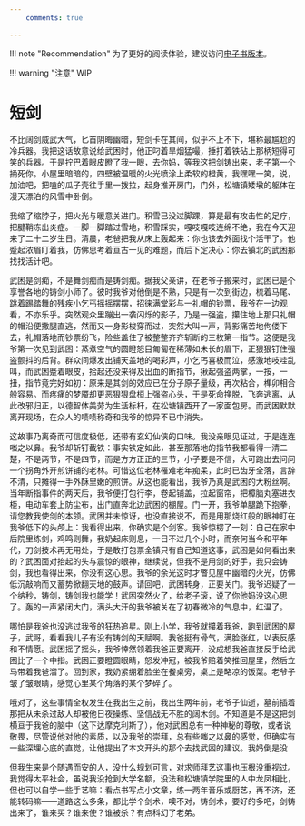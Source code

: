 ```yaml
---
    comments: true
 
---
```


!!! note "Recommendation"
    为了更好的阅读体验，建议访问[电子书版本](https://shrike505.cc/Goddess/docs/Dagger.html)。

!!! warning "注意"
    WIP

# 短剑
不比阔剑威武大气，匕首阴晦幽暗，短剑卡在其间，似乎不上不下，堪称最尴尬的冷兵器。我把这话故意说给武困时，他正叼着旱烟猛嘬，捶打着铁砧上那柄短得可笑的兵器。于是拧巴着眼皮瞪了我一眼，去你妈，等我这把剑铸出来，老子第一个捅死你。小屋里暗暗的，四壁被温暖的火光喷涂上柔软的橙黄，我嘿嘿一笑，说，加油吧，把嗑的瓜子壳往手里一拨拉，起身推开房门，门外，松塘镇矮墩的躯体在漫天漂泊的风雪中卧倒。

我缩了缩脖子，把火光与暖意关进门。积雪已没过脚踝，算是最有攻击性的足疗，把腱鞘冻出炎症。一脚一脚踏过雪地，积雪踩实，嘎吱嘎吱连绵不绝，我在今天迎来了二十二岁生日。清晨，老爸把我从床上轰起来：你也该去外面找个活干了。他蹙起浓眉盯着我，仿佛思考着亘古一见的难题，而后下定决心：你去镇北的武困那找找活计吧。

武困是剑痴，不是舞剑痴而是铸剑痴。据我父亲讲，在老爷子搬来时，武困已是个享誉各地的铸剑小师了。彼时我爷对他倒是不熟，只是有一次到街边，梳着马尾、跳着踢踏舞的残疾小乞丐摇摇摆摆，招徕满堂彩与一礼帽的钞票，我爷在一边观看，不亦乐乎。突然观众里蹦出一袭闪烁的影子，乃是一强盗，攥住地上那只礼帽的帽沿便撒腿直逃，然而又一身影梭穿而过，突然大叫一声，背影痛苦地佝偻下去，礼帽落地而钞票纷飞，险些盖住了被整整齐齐斩断的三枚第一指节。这便是我爷第一次见到武困：蒸煮空气的圆瞪怒目匍匐在稀薄如未长的眉下，正狠狠钉住强盗颤抖的后背。群众间爆发出铺天盖地的喝彩声，小乞丐喜极而泣，感激地吱哇乱叫，而武困蹙着眼皮，拾起还没来得及出血的断指节，揪起强盗两掌，一按，一扭，指节竟完好如初：原来是其剑的效应已在分子原子量级，再次粘合，榫卯相合般容易。而疼痛的梦魇却更恶狠狠盘桓上强盗心头，于是死命挣脱，飞奔逃离，从此改邪归正，以德智体美劳为生活标杆，在松塘镇西开了一家面包房。而武困默默离开现场，在众人的啧啧称奇和我爷的惊异不已中消失。

这故事乃离奇而可信度极低，还带有玄幻仙侠的口味。我没亲眼见证过，于是连连嗤之以鼻。我爷却斩钉截铁：事实铁定如此，甚至那落地的指节我都看得一清二楚，不是两节，不是四节，而是方方正正的三节，小子要是不信，大可跑出去问问一个拐角外开煎饼铺的老林。可惜这位老林罹难老年痴呆，此时已齿牙全落，言辞不清，只摊得一手外酥里嫩的煎饼。从这也能看出，我爷乃真是武困的大粉丝啊。当年断指事件的两天后，我爷便打包行李，卷起铺盖，拉起窗帘，把樟脑丸塞进衣柜，电动车套上防尘布，出门直奔北边武困的棚屋。门一开，我爷单腿跪下抱拳，请您教我使剑的本领。武困并未惊讶，也没直接说不，而是用那烧红般的眼神盯在我爷低下的头颅上：我看得出来，你确实是个剑客。我爷惊楞了一刻：自己在家中后院里练剑，鸡鸣则舞，我奶起床则息，一日不过几个小时，而奈何当今和平年代，刀剑技术再无用处，于是敢打包票全镇只有自己知道这事，武困是如何看出来的？武困面对抬起的头与震惊的眼神，继续说，但我不是用剑的好手，我只会铸剑，我也看得出来，你没有这心思。我爷的余光这时才瞥见屋中幽暗的火光，仿佛低沉敲响而又蓄势掀翻天地的鼓声。请回吧，武困转身，正要关门。我爷迟疑了一个纳秒，铸剑，铸剑我也能学！武困突然火了，给老子滚，说了你他妈没这心思了。轰的一声紧闭大门，满头大汗的我爷被关在了初春微冷的气息中，红温了。

哪怕是我爸也没逃过我爷的狂热追星。刚上小学，我爷就攥着我爸，跑到武困的屋子，武哥，看看我儿子有没有铸剑的天赋啊。我爸挺有骨气，满脸涨红，以表反感和不情愿。武困摇了摇头，我爷悻然领着我爸正要离开，没成想我爸直接反手给武困比了一个中指。武困正要瞪圆眼睛，怒发冲冠，被我爷赔着笑推回屋里，然后立马带着我爸溜了。回到家，我奶紧绷着脸坐在餐桌旁，桌上是略凉的饭菜。老爷子皱了皱眼睛，感觉心里某个角落的某个梦碎了。

哦对了，这些事情全权发生在我出生之前，我出生两年前，老爷子仙逝，墓前插着那把从未杀过敌人却被他日夜操练、坚信战无不胜的阔木剑。不知道是不是这把剑横亘于我爸的脑中（这下达摩克利斯了），他对武困总有一种神秘的尊敬，或者说敬畏，尽管说他对他的素质，以及我爷的崇拜，总有些嗤之以鼻的感觉，但确实有一些深埋心底的直觉，让他提出了本文开头的那个去找武困的建议。我妈倒是没

但我生来是个随遇而安的人，没什么规划可言，对求师拜艺这事也压根没重视过。我觉得太平社会，虽说我没抢到大学名额，没法和松塘镇学院里的人中龙凤相比，但也可以自学一些手艺嘛：看点书写点小文章，练一两年音乐或厨艺，再不济，还能转码嘛——道路这么多条，都比学个剑术，噢不对，铸剑术，要好的多吧，剑铸出来了，谁来买？谁来使？谁被杀？有点科幻了老弟。



<!-- 德洛莉丝黛派来的士兵要求武困加入其远征军，武困勃然大怒，刺向士兵，却被士兵轻松挡下，而后武困吞剑自刎，尸体被扔到矿坑深处。我继承了武困的衣钵，重新铸造着那把战无不胜斩断一切不公与灾厄的短剑。 -->